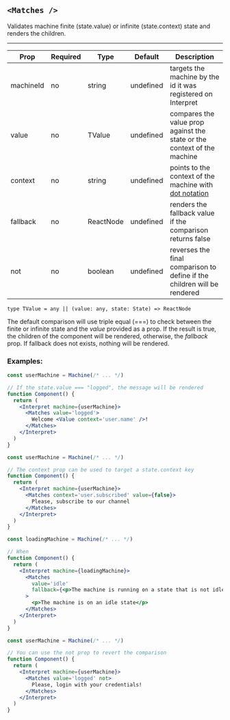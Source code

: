 ## `<Matches />`

Validates machine finite (state.value) or infinite (state.context) state and renders the children.

---

| Prop      | Required | Type      | Default   | Description                                                                                   |
| --------- | -------- | --------- | --------- | --------------------------------------------------------------------------------------------- |
| machineId | no       | string    | undefined | targets the machine by the id it was registered on Interpret                                  |
| value     | no       | TValue    | undefined | compares the value prop against the state or the context of the machine                       |
| context   | no       | string    | undefined | points to the context of the machine with [dot notation](https://lodash.com/docs/4.17.15#get) |
| fallback  | no       | ReactNode | undefined | renders the fallback value if the comparison returns false                                    |
| not       | no       | boolean   | undefined | reverses the final comparison to define if the children will be rendered                      |

`type TValue = any || (value: any, state: State) => ReactNode`

The default comparison will use triple equal (===) to check between the finite or infinite state and the _value_ provided as a prop.
If the result is true, the children of the component will be rendered, otherwise, the _fallback_ prop. If fallback does not exists, nothing will be rendered.

### Examples:

```jsx
const userMachine = Machine(/* ... */)

// If the state.value === "logged", the message will be rendered
function Component() {
  return (
    <Interpret machine={userMachine}>
      <Matches value='logged'>
        Welcome <Value context='user.name' />!
      </Matches>
    </Interpret>
  )
}
```

```jsx
const userMachine = Machine(/* ... */)

// The context prop can be used to target a state.context key
function Component() {
  return (
    <Interpret machine={userMachine}>
      <Matches context='user.subscribed' value={false}>
        Please, subscribe to our channel
      </Matches>
    </Interpret>
  )
}
```

```jsx
const loadingMachine = Machine(/* ... */)

// When
function Component() {
  return (
    <Interpret machine={loadingMachine}>
      <Matches
        value='idle'
        fallback={<p>The machine is running on a state that is not idle</p>}
      >
        <p>The machine is on an idle state</p>
      </Matches>
    </Interpret>
  )
}
```

```jsx
const userMachine = Machine(/* ... */)

// You can use the not prop to revert the comparison
function Component() {
  return (
    <Interpret machine={userMachine}>
      <Matches value='logged' not>
        Please, login with your credentials!
      </Matches>
    </Interpret>
  )
}
```
